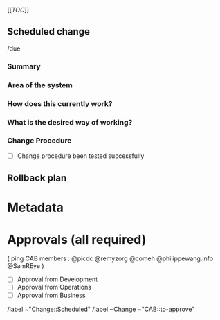 [[_TOC_]]
## Scheduled change
<!-- Scheduled change, to be approved by the CAB before applying, and performed on the indicated due date. -->
<!-- A scheduled change is usually set on external dependencies. -->

<!-- Set Due Date : /due <in 2 days | this Friday | December 31st> -->
/due 

<!-- /confidential -->
<!-- If confidential, explain why -->

### Summary
<!-- Outline the issue being faced, and why this required a change !-->

### Area of the system
<!-- This might only be one part, but may involve multiple sections !-->

### How does this currently work?
<!-- The current process, and any associated business rules !-->

### What is the desired way of working?
<!-- After the change, what should the process be, and what should the business rules be !-->

<!-- Success criteria of change application (when relevant, include how to test) -->

### Change Procedure
- [ ] Change procedure been tested successfully

<!-- Include step by step description -->

## Rollback plan
<!-- Describe how to rollback the change in case the expected change is not working -->


<!-- METADATA for project management, please leave the following lines and edit as needed -->
# Metadata
<!-- PRIORITY: Uncomment /label quick actions as appropriate. The priority and severity assigned may be different to this !-->
<!--High : (This will bring a huge increase in performance/productivity/usability, or is a legislative requirement)-->
<!-- /label ~"Priority::1-High" -->
<!--Medium : (This will bring a good increase in performance/productivity/usability)-->
<!-- /label ~"Priority::2-Medium" -->
<!--Low : (anything else e.g., trivial, minor improvements) -->
<!--  /label ~"Priority::3-Low" -->

<!-- Reviewers : check the box [x], you may also add you @user handle  -->
# Approvals (all required) 
( ping CAB members : @picdc @remyzorg @comeh @philippewang.info @SamREye )
- [ ] Approval from Development
- [ ] Approval from Operations
- [ ] Approval from Business 
<!-- check the box [x], you may also add your @user handle at the end of the line -->
<!-- Quick actions for last approver : -->
<!-- /unlabel ~"CAB::to-approve" -->
<!-- /label ~"CAB::to-perform"   -->

/label ~"Change::Scheduled" <!-- Scheduled change, to be approved by the CAB before due date. -->
/label ~Change ~"CAB::to-approve" <!-- labels for gitlab CAB Change issues management -->

<!-- METADATA - end -->
